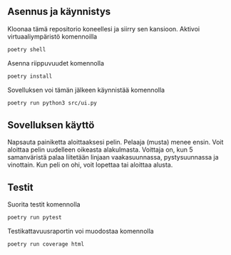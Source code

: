 ## Asennus ja käynnistys
Kloonaa tämä repositorio koneellesi ja siirry sen kansioon. Aktivoi virtuaaliympäristö komennoilla
```bash
poetry shell
```
Asenna riippuvuudet komennolla
```bash
poetry install
```
Sovelluksen voi tämän jälkeen käynnistää komennolla
```bash
poetry run python3 src/ui.py
```

## Sovelluksen käyttö
Napsauta painiketta aloittaaksesi pelin. Pelaaja (musta) menee ensin. Voit aloittaa pelin uudelleen oikeasta alakulmasta. Voittaja on, kun 5 samanväristä palaa liitetään linjaan vaakasuunnassa, pystysuunnassa ja vinottain. Kun peli on ohi, voit lopettaa tai aloittaa alusta.

## Testit
Suorita testit komennolla
```bash
poetry run pytest
```
Testikattavuusraportin voi muodostaa komennolla
```bash
poetry run coverage html
```